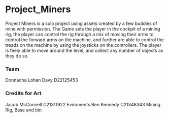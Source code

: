 # Project_Miners

Project Miners is a solo project using assets created by a few buddies of mine with permission. The Game sets the player in the cockpit of a mining rig, the player can control the rig through a mix of moving their arms to control the forward arms on the machine, and further are able to control the treads on the machine by using the joysticks on the controllers. The player is feely able to move around the level, and collect any number of objects as they do so. 

### Team

Donnacha Lohan Davy D22125453


### Credits for Art

Jacob McConnell C21311922 Eviroments
Ben Kennedy C21348343 Mining Rig, Base and bin
